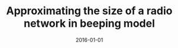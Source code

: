 ---
# Documentation: https://wowchemy.com/docs/managing-content/

title: Approximating the size of a radio network in beeping model
subtitle: ''
summary: ''
authors:
- Phillip Brandes
- Marcin Kardas
- Marek Klonowski
- Dominik S. Pająk
- Roger Wattenhofer
tags: []
categories: []
date: '2016-01-01'
lastmod: 2022-10-07T05:13:57Z
featured: false
draft: false

# Featured image
# To use, add an image named `featured.jpg/png` to your page's folder.
# Focal points: Smart, Center, TopLeft, Top, TopRight, Left, Right, BottomLeft, Bottom, BottomRight.
image:
  caption: ''
  focal_point: ''
  preview_only: false

# Projects (optional).
#   Associate this post with one or more of your projects.
#   Simply enter your project's folder or file name without extension.
#   E.g. `projects = ["internal-project"]` references `content/project/deep-learning/index.md`.
#   Otherwise, set `projects = []`.
projects: []
publishDate: '2022-10-07T05:13:56.181108Z'
publication_types:
- '1'
abstract: ''
publication: '*Structural information and communication complexity : 23rd International
  Colloquium, SIROCCO 2016, Helsinki, Finland, July 19-21, 2016 : revised selected
  papers*'
doi: 10.1007/978-3-319-48314-6_23
---